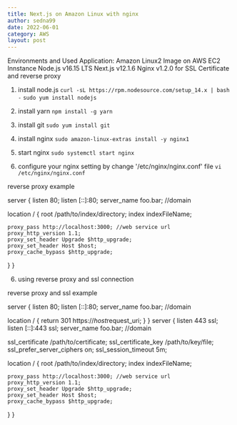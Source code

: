 ```yaml
---
title: Next.js on Amazon Linux with nginx
author: sedna99
date: 2022-06-01
category: AWS
layout: post
---
```


Environments and Used Application:
Amazon Linux2 Image on AWS EC2 Innstance
Node.js v16.15 LTS
Next.js v12.1.6
Nginx v1.2.0 for SSL Certificate and reverse proxy

1. install node.js
```curl -sL https://rpm.nodesource.com/setup_14.x | bash -```
```sudo yum install nodejs```

2. install yarn
```npm install -g yarn```

3. install git
```sudo yum install git```

4. install nginx
```sudo amazon-linux-extras install -y nginx1```

5. start nginx
```sudo systemctl start nginx```

5. configure your nginx setting by change '/etc/nginx/nginx.conf' file
```vi /etc/nginx/nginx.conf```

reverse proxy example

server {
  listen       80;
  listen       [::]:80;
  server_name  foo.bar; //domain

  location / {
    root /path/to/index/directory;
    index indexFileName;

    proxy_pass http://localhost:3000; //web service url
    proxy_http_version 1.1;
    proxy_set_header Upgrade $http_upgrade;
    proxy_set_header Host $host;
    proxy_cache_bypass $http_upgrade;
  }
}

6. using reverse proxy and ssl connection

reverse proxy and ssl example

server {
  listen       80;
  listen       [::]:80;
  server_name  foo.bar; //domain

  location / {
    return 301 https://$host$request_uri;
  }
}
server {
  listen 443 ssl;
  listen [::]:443 ssl;
  server_name foo.bar; //domain

  ssl_certificate /path/to/certificate;
  ssl_certificate_key /path/to/key/file;
  ssl_prefer_server_ciphers on;
  ssl_session_timeout 5m;

  location / {
    root /path/to/index/directory;
    index indexFileName;

    proxy_pass http://localhost:3000; //web service url
    proxy_http_version 1.1;
    proxy_set_header Upgrade $http_upgrade;
    proxy_set_header Host $host;
    proxy_cache_bypass $http_upgrade;
  }
}
